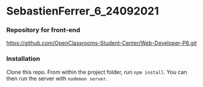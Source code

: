 # SebastienFerrer_6_24092021

### Repository for front-end ###
https://github.com/OpenClassrooms-Student-Center/Web-Developer-P6.git

### Installation ###
Clone this repo. From within the project folder, run `npm install`. You can then run the server with `nodemon server`.
